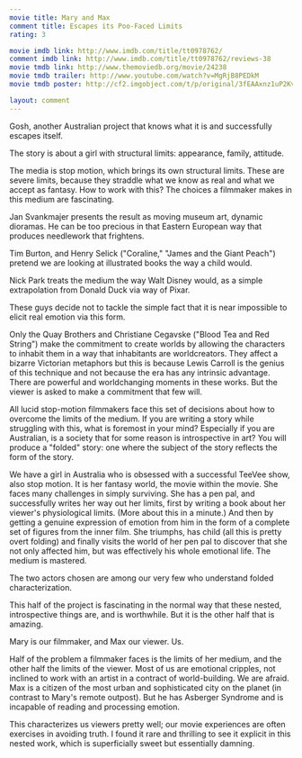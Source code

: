 ```yaml
---
movie title: Mary and Max
comment title: Escapes its Poo-Faced Limits
rating: 3

movie imdb link: http://www.imdb.com/title/tt0978762/
comment imdb link: http://www.imdb.com/title/tt0978762/reviews-38
movie tmdb link: http://www.themoviedb.org/movie/24238
movie tmdb trailer: http://www.youtube.com/watch?v=MgRjB8PEDkM
movie tmdb poster: http://cf2.imgobject.com/t/p/original/3fEAAxnz1uP2KvqM9xzI6xi6Mxj.jpg

layout: comment
---
```


Gosh, another Australian project that knows what it is and successfully escapes itself.

The story is about a girl with structural limits: appearance, family, attitude.

The media is stop motion, which brings its own structural limits. These are severe limits, because they straddle what we know as real and what we accept as fantasy. How to work with this? The choices a filmmaker makes in this medium are fascinating.

Jan Svankmajer presents the result as moving museum art, dynamic dioramas. He can be too precious in that Eastern European way that produces needlework that frightens. 

Tim Burton, and Henry Selick ("Coraline," "James and the Giant Peach") pretend we are looking at illustrated books the way a child would. 

Nick Park treats the medium the way Walt Disney would, as a simple extrapolation from Donald Duck via way of Pixar. 

These guys decide not to tackle the simple fact that it is near impossible to elicit real emotion via this form.

Only the Quay Brothers and Christiane Cegavske ("Blood Tea and Red String") make the commitment to create worlds by allowing the characters to inhabit them in a way that inhabitants are worldcreators. They affect a bizarre Victorian metaphors but this is because Lewis Carroll is the genius of this technique and not because the era has any intrinsic advantage. There are powerful and worldchanging moments in these works. But the viewer is asked to make a commitment that few will.

All lucid stop-motion filmmakers face this set of decisions about how to overcome the limits of the medium. If you are writing a story while struggling with this, what is foremost in your mind? Especially if you are Australian, is a society that for some reason is introspective in art? You will produce a "folded" story: one where the subject of the story reflects the form of the story. 

We have a girl in Australia who is obsessed with a successful TeeVee show, also stop motion. It is her fantasy world, the movie within the movie. She faces many challenges in simply surviving. She has a pen pal, and successfully writes her way out her limits, first by writing a book about her viewer's physiological limits. (More about this in a minute.) And then by getting a genuine expression of emotion from him in the form of a complete set of figures from the inner film. She triumphs, has child (all this is pretty overt folding) and finally visits the world of her pen pal to discover that she not only affected him, but was effectively his whole emotional life. The medium is mastered.

The two actors chosen are among our very few who understand folded characterization.

This half of the project is fascinating in the normal way that these nested, introspective things are, and is worthwhile. But it is the other half that is amazing.

Mary is our filmmaker, and Max our viewer. Us.

Half of the problem a filmmaker faces is the limits of her medium, and the other half the limits of the viewer. Most of us are emotional cripples, not inclined to work with an artist in a contract of world-building. We are afraid. Max is a citizen of the most urban and sophisticated city on the planet (in contrast to Mary's remote outpost). But he has Asberger Syndrome and is incapable of reading and processing emotion. 

This characterizes us viewers pretty well; our movie experiences are often exercises in avoiding truth. I found it rare and thrilling to see it explicit in this nested work, which is superficially sweet but essentially damning.